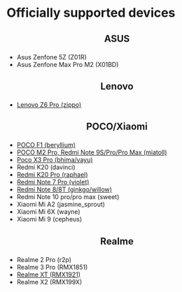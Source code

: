 # Officially supported devices

## <p align="center"> ASUS <p/>
-  Asus Zenfone 5Z (Z01R)
-  Asus Zenfone Max Pro M2 (X01BD)

## <p align="center"> Lenovo <p/>
-  [Lenovo Z6 Pro (zippo)](/devices/zippo.md)

## <p align="center"> POCO/Xiaomi <p/>
-  [POCO F1 (beryllium)](/devices/beryllium.md)
-  [POCO M2 Pro, Redmi Note 9S/Pro/Pro Max (miatoll)](/devices/miatoll.md)
-  [Poco X3 Pro (bhima/vayu)](/devices/vayu.md)
-  Redmi K20 (davinci)
-  [Redmi K20 Pro (raphael)](/devices/raphael.md)
-  [Redmi Note 7 Pro (violet)](/devices/violet.md)
-  [Redmi Note 8/8T (ginkgo/willow)](/devices/ginkgo.md)
-  Redmi Note 10 pro/pro max (sweet)
-  Xiaomi Mi A2 (jasmine_sprout)
-  Xiaomi Mi 6X (wayne)
-  Xiaomi Mi 9 (cepheus)

## <p align="center"> Realme <p/>
-  Realme 2 Pro (r2p)
-  Realme 3 Pro (RMX1851)
-  [Realme XT (RMX1921)](/devices/RMX1921.md)
-  Realme X2 (RMX199X)
